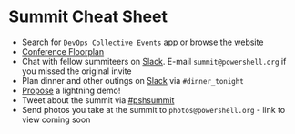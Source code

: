 # Summit Cheat Sheet

* Search for `DevOps Collective Events` app or browse [the website](https://app.socio.events/MTQyNTM%3D/overview)
* [Conference Floorplan](https://user-images.githubusercontent.com/6377597/164999267-7b43aa56-2b77-46e5-8c06-8f90833c063f.png)
* Chat with fellow summiteers on [Slack](https://devops-summit.slack.com).  E-mail `summit@powershell.org` if you missed the original invite
* Plan dinner and other outings on [Slack](https://devops-summit.slack.com) via `#dinner_tonight`
* [Propose](https://forms.office.com/r/U31EXvLj1U) a lightning demo!
* Tweet about the summit via [#pshsummit](https://twitter.com/search?q=%23pshsummit)
* Send photos you take at the summit to `photos@powershell.org` - link to view coming soon
